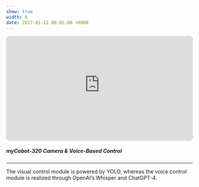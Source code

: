 ```yaml
---
show: true
width: 6
date: 2017-01-12 00:01:00 +0800
---
```


<!-- 自适应 16:9 的容器，支持圆角 -->
<style>
.ratio-16x9 { position: relative; width: 100%; aspect-ratio: 16/9; background:#000; border-radius: 12px; overflow: hidden; }
.ratio-16x9 iframe { position: absolute; inset: 0; width: 100%; height: 100%; border: 0; }
</style>

<div class="ratio-16x9">
  <iframe
    src="https://www.youtube-nocookie.com/embed/ElcOFTFr0Zg"
    title="YouTube video"
    loading="lazy"
    allow="accelerometer; autoplay; clipboard-write; encrypted-media; gyroscope; picture-in-picture; web-share"
    allowfullscreen>
  </iframe>
</div>


<div class="p-4">
    <h5>myCobot-320 Camera & Voice-Based Control</h5>
    <hr />
    <p class="card-text">
      The visual control module is powered by YOLO, whereas the voice control module is realized through OpenAI’s Whisper and ChatGPT-4.
    </p>
</div>